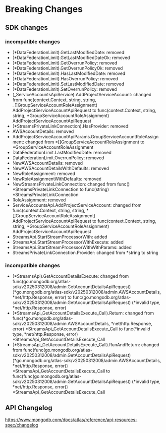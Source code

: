 # Breaking Changes

## SDK changes

### incompatible changes

- (\*DataFederationLimit).GetLastModifiedDate: removed
- (\*DataFederationLimit).GetLastModifiedDateOk: removed
- (\*DataFederationLimit).GetOverrunPolicy: removed
- (\*DataFederationLimit).GetOverrunPolicyOk: removed
- (\*DataFederationLimit).HasLastModifiedDate: removed
- (\*DataFederationLimit).HasOverrunPolicy: removed
- (\*DataFederationLimit).SetLastModifiedDate: removed
- (\*DataFederationLimit).SetOverrunPolicy: removed
- (_ServiceAccountsApiService).AddProjectServiceAccount: changed from func(context.Context, string, string, _[]GroupServiceAccountRoleAssignment) AddProjectServiceAccountApiRequest to func(context.Context, string, string, \*GroupServiceAccountRoleAssignment) AddProjectServiceAccountApiRequest
- (\*StreamsPrivateLinkConnection).HasProvider: removed
- AWSAccountDetails: removed
- AddProjectServiceAccountApiParams.GroupServiceAccountRoleAssignment: changed from *[]GroupServiceAccountRoleAssignment to *GroupServiceAccountRoleAssignment
- DataFederationLimit.LastModifiedDate: removed
- DataFederationLimit.OverrunPolicy: removed
- NewAWSAccountDetails: removed
- NewAWSAccountDetailsWithDefaults: removed
- NewRoleAssignment: removed
- NewRoleAssignmentWithDefaults: removed
- NewStreamsPrivateLinkConnection: changed from func() *StreamsPrivateLinkConnection to func(string) *StreamsPrivateLinkConnection
- RoleAssignment: removed
- ServiceAccountsApi.AddProjectServiceAccount: changed from func(context.Context, string, string, *[]GroupServiceAccountRoleAssignment) AddProjectServiceAccountApiRequest to func(context.Context, string, string, *GroupServiceAccountRoleAssignment) AddProjectServiceAccountApiRequest
- StreamsApi.StartStreamProcessorWith: added
- StreamsApi.StartStreamProcessorWithExecute: added
- StreamsApi.StartStreamProcessorWithWithParams: added
- StreamsPrivateLinkConnection.Provider: changed from \*string to string

### incompatible changes

- (*StreamsApi).GetAccountDetailsExecute: changed from func(go.mongodb.org/atlas-sdk/v20250312008/admin.GetAccountDetailsApiRequest) (*go.mongodb.org/atlas-sdk/v20250312008/admin.AWSAccountDetails, *net/http.Response, error) to func(go.mongodb.org/atlas-sdk/v20250312008/admin.GetAccountDetailsApiRequest) (*invalid type, \*net/http.Response, error)
- (*StreamsApi_GetAccountDetailsExecute_Call).Return: changed from func(*go.mongodb.org/atlas-sdk/v20250312008/admin.AWSAccountDetails, *net/http.Response, error) *StreamsApi_GetAccountDetailsExecute_Call to func(*invalid type, *net/http.Response, error) \*StreamsApi_GetAccountDetailsExecute_Call
- (*StreamsApi_GetAccountDetailsExecute_Call).RunAndReturn: changed from func(func(go.mongodb.org/atlas-sdk/v20250312008/admin.GetAccountDetailsApiRequest) (*go.mongodb.org/atlas-sdk/v20250312008/admin.AWSAccountDetails, *net/http.Response, error)) *StreamsApi_GetAccountDetailsExecute_Call to func(func(go.mongodb.org/atlas-sdk/v20250312008/admin.GetAccountDetailsApiRequest) (*invalid type, *net/http.Response, error)) \*StreamsApi_GetAccountDetailsExecute_Call

## API Changelog

https://www.mongodb.com/docs/atlas/reference/api-resources-spec/changelog

